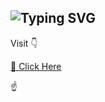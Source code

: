 ## ![Typing SVG](https://readme-typing-svg.herokuapp.com?font=Lemon+milk&color=F7000&lines=Hi...++iam+RIBIN;iam+full+stack+developer)

Visit 👇

<a href="https://ribinzx.github.io/Ribin/">👀 Click Here</a>

☝